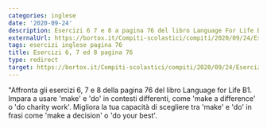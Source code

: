 ```yaml
---
categories: inglese
date: '2020-09-24'
description: Esercizi 6 7 e 8 a pagina 76 del libro Language For Life B1
externalUrl: https://bortox.it/Compiti-scolastici/compiti/2020/09/24/Esercizi-6-7-8-pagina-76.html
tags: esercizi inglese pagina 76
title: Esercizi 6, 7 ed 8 pagina 76
type: redirect
target: https://bortox.it/Compiti-scolastici/compiti/2020/09/24/Esercizi-6-7-8-pagina-76.html
---
```

"Affronta gli esercizi 6, 7 e 8 della pagina 76 del libro Language for Life B1. Impara a usare 'make' e 'do' in contesti differenti, come 'make a difference' o 'do charity work'. Migliora la tua capacità di scegliere tra 'make' e 'do' in frasi come 'make a decision' o 'do your best'.